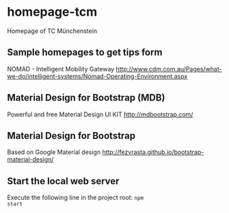 # homepage-tcm
Homepage of TC Münchenstein

## Sample homepages to get tips form
NOMAD​​​ - Intelligent Mobility Gateway
  http://www.cdm.com.au/Pages/what-we-do/intelligent-systems/Nomad-Operating-Environment.aspx

## Material Design for Bootstrap (MDB)
Powerful and free Material Design UI KIT http://mdbootstrap.com/

## Material Design for Bootstrap 
Based on Google Material design http://fezvrasta.github.io/bootstrap-material-design/

## Start the local web server
Execute the following line in the project root: <code>npm start</code>